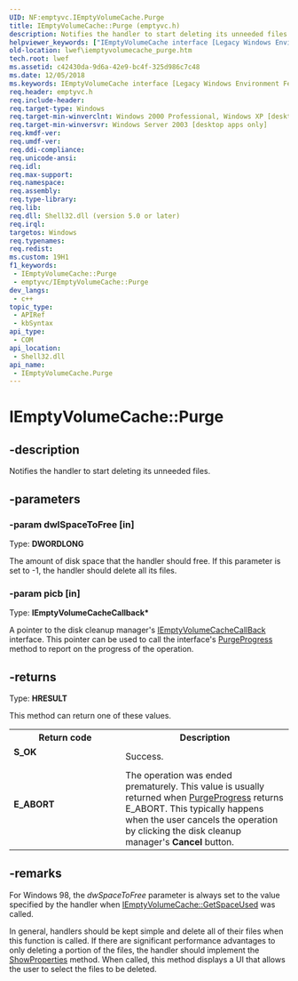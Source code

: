 ```yaml
---
UID: NF:emptyvc.IEmptyVolumeCache.Purge
title: IEmptyVolumeCache::Purge (emptyvc.h)
description: Notifies the handler to start deleting its unneeded files.
helpviewer_keywords: ["IEmptyVolumeCache interface [Legacy Windows Environment Features]","Purge method","IEmptyVolumeCache.Purge","IEmptyVolumeCache::Purge","Purge","Purge method [Legacy Windows Environment Features]","Purge method [Legacy Windows Environment Features]","IEmptyVolumeCache interface","_win32_IEmptyVolumeCache_Purge","emptyvc/IEmptyVolumeCache::Purge","lwef.iemptyvolumecache_purge","shell.iemptyvolumecache_purge"]
old-location: lwef\iemptyvolumecache_purge.htm
tech.root: lwef
ms.assetid: c42430da-9d6a-42e9-bc4f-325d986c7c48
ms.date: 12/05/2018
ms.keywords: IEmptyVolumeCache interface [Legacy Windows Environment Features],Purge method, IEmptyVolumeCache.Purge, IEmptyVolumeCache::Purge, Purge, Purge method [Legacy Windows Environment Features], Purge method [Legacy Windows Environment Features],IEmptyVolumeCache interface, _win32_IEmptyVolumeCache_Purge, emptyvc/IEmptyVolumeCache::Purge, lwef.iemptyvolumecache_purge, shell.iemptyvolumecache_purge
req.header: emptyvc.h
req.include-header: 
req.target-type: Windows
req.target-min-winverclnt: Windows 2000 Professional, Windows XP [desktop apps only]
req.target-min-winversvr: Windows Server 2003 [desktop apps only]
req.kmdf-ver: 
req.umdf-ver: 
req.ddi-compliance: 
req.unicode-ansi: 
req.idl: 
req.max-support: 
req.namespace: 
req.assembly: 
req.type-library: 
req.lib: 
req.dll: Shell32.dll (version 5.0 or later)
req.irql: 
targetos: Windows
req.typenames: 
req.redist: 
ms.custom: 19H1
f1_keywords:
 - IEmptyVolumeCache::Purge
 - emptyvc/IEmptyVolumeCache::Purge
dev_langs:
 - c++
topic_type:
 - APIRef
 - kbSyntax
api_type:
 - COM
api_location:
 - Shell32.dll
api_name:
 - IEmptyVolumeCache.Purge
---
```


# IEmptyVolumeCache::Purge


## -description

Notifies the handler to start deleting its unneeded files.

## -parameters

### -param dwlSpaceToFree [in]

Type: <b>DWORDLONG</b>

The amount of disk space that the handler should free. If this parameter is set to -1, the handler should delete all its files.

### -param picb [in]

Type: <b>IEmptyVolumeCacheCallback*</b>

A pointer to the disk cleanup manager's <a href="https://docs.microsoft.com/windows/desktop/api/emptyvc/nn-emptyvc-iemptyvolumecachecallback">IEmptyVolumeCacheCallBack</a> interface. This pointer can be used to call the interface's <a href="https://docs.microsoft.com/windows/desktop/api/emptyvc/nf-emptyvc-iemptyvolumecachecallback-purgeprogress">PurgeProgress</a> method to report on the progress of the operation.

## -returns

Type: <b>HRESULT</b>

This method can return one of these values.

<table>
<tr>
<th>Return code</th>
<th>Description</th>
</tr>
<tr>
<td width="40%">
<dl>
<dt><b>S_OK</b></dt>
</dl>
</td>
<td width="60%">
Success.

</td>
</tr>
<tr>
<td width="40%">
<dl>
<dt><b>E_ABORT</b></dt>
</dl>
</td>
<td width="60%">
The operation was ended prematurely. This value is usually returned when <a href="https://docs.microsoft.com/windows/desktop/api/emptyvc/nf-emptyvc-iemptyvolumecachecallback-purgeprogress">PurgeProgress</a> returns E_ABORT. This typically happens when the user cancels the operation by clicking the disk cleanup manager's <b>Cancel</b> button.

</td>
</tr>
</table>

## -remarks

For Windows 98, the <i>dwSpaceToFree</i> parameter is always set to the value specified by the handler when <a href="https://docs.microsoft.com/windows/desktop/api/emptyvc/nf-emptyvc-iemptyvolumecache-getspaceused">IEmptyVolumeCache::GetSpaceUsed</a> was called.

In general, handlers should be kept simple and delete all of their files when this function is called. If there are significant performance advantages to only deleting a portion of the files, the handler should implement the <a href="https://docs.microsoft.com/windows/desktop/api/emptyvc/nf-emptyvc-iemptyvolumecache-showproperties">ShowProperties</a> method. When called, this method displays a UI that allows the user to select the files to be deleted.

